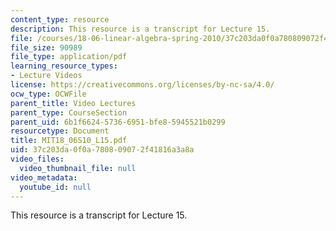 ```yaml
---
content_type: resource
description: This resource is a transcript for Lecture 15.
file: /courses/18-06-linear-algebra-spring-2010/37c203da0f0a780809072f41816a3a8a_MIT18_06S10_L15.pdf
file_size: 90989
file_type: application/pdf
learning_resource_types:
- Lecture Videos
license: https://creativecommons.org/licenses/by-nc-sa/4.0/
ocw_type: OCWFile
parent_title: Video Lectures
parent_type: CourseSection
parent_uid: 6b1f6624-5736-6951-bfe8-5945521b0299
resourcetype: Document
title: MIT18_06S10_L15.pdf
uid: 37c203da-0f0a-7808-0907-2f41816a3a8a
video_files:
  video_thumbnail_file: null
video_metadata:
  youtube_id: null
---
```

This resource is a transcript for Lecture 15.